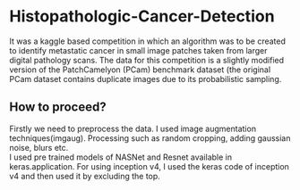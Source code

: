 # Histopathologic-Cancer-Detection
It was a kaggle based competition in which an algorithm was to be created to identify metastatic cancer in small image patches taken from larger digital pathology scans. The data for this competition is a slightly modified version of the PatchCamelyon (PCam) benchmark dataset (the original PCam dataset contains duplicate images due to its probabilistic sampling.

## How to proceed?
Firstly we need to preprocess the data. I used image augmentation techniques(imgaug). Processing such as random cropping, adding gaussian noise, blurs etc.<br/>
I used pre trained models of NASNet and Resnet available in keras.application. For using inception v4, I used the keras code of inception v4 and then used it by excluding the top.<br/>
